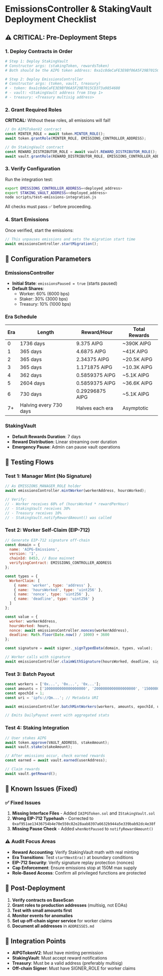 # EmissionsController & StakingVault Deployment Checklist

## ⚠️ CRITICAL: Pre-Deployment Steps

### 1. Deploy Contracts in Order

```bash
# Step 1: Deploy StakingVault
# Constructor args: (stakingToken, rewardsToken)
# Both should be the AIPG token address: 0xa1c0deCaFE3E9Bf06A5F29B7015CD373a9854608

# Step 2: Deploy EmissionsController
# Constructor args: (token, vault, treasury)
# - token: 0xa1c0deCaFE3E9Bf06A5F29B7015CD373a9854608
# - vault: <StakingVault address from Step 1>
# - treasury: <Treasury multisig address>
```

### 2. Grant Required Roles

**CRITICAL:** Without these roles, all emissions will fail!

```javascript
// On AIPGTokenV2 contract
const MINTER_ROLE = await token.MINTER_ROLE();
await token.grantRole(MINTER_ROLE, EMISSIONS_CONTROLLER_ADDRESS);

// On StakingVault contract
const REWARD_DISTRIBUTOR_ROLE = await vault.REWARD_DISTRIBUTOR_ROLE();
await vault.grantRole(REWARD_DISTRIBUTOR_ROLE, EMISSIONS_CONTROLLER_ADDRESS);
```

### 3. Verify Configuration

Run the integration test:

```bash
export EMISSIONS_CONTROLLER_ADDRESS=<deployed_address>
export STAKING_VAULT_ADDRESS=<deployed_address>
node scripts/test-emissions-integration.js
```

All checks must pass ✅ before proceeding.

### 4. Start Emissions

Once verified, start the emissions:

```javascript
// This unpauses emissions and sets the migration start time
await emissionsController.startMigration();
```

## 🔧 Configuration Parameters

### EmissionsController

- **Initial State**: `emissionsPaused = true` (starts paused)
- **Default Shares**:
  - Worker: 60% (6000 bps)
  - Staker: 30% (3000 bps)
  - Treasury: 10% (1000 bps)

### Era Schedule

| Era | Length | Reward/Hour | Total Rewards |
|-----|--------|-------------|---------------|
| 0   | 1736 days | 9.375 AIPG | ~390K AIPG |
| 1   | 365 days | 4.6875 AIPG | ~41K AIPG |
| 2   | 365 days | 2.34375 AIPG | ~20.5K AIPG |
| 3   | 365 days | 1.171875 AIPG | ~10.3K AIPG |
| 4   | 362 days | 0.5859375 AIPG | ~5.1K AIPG |
| 5   | 2604 days | 0.5859375 AIPG | ~36.6K AIPG |
| 6   | 730 days | 0.29296875 AIPG | ~5.1K AIPG |
| 7+  | Halving every 730 days | Halves each era | Asymptotic |

### StakingVault

- **Default Rewards Duration**: 7 days
- **Reward Distribution**: Linear streaming over duration
- **Emergency Pause**: Admin can pause vault operations

## 🧪 Testing Flows

### Test 1: Manager Mint (No Signature)

```javascript
// As EMISSIONS_MANAGER_ROLE holder
await emissionsController.mintWorker(workerAddress, hoursWorked);

// Verify:
// - Worker receives 60% of (hoursWorked * rewardPerHour)
// - StakingVault receives 30% 
// - Treasury receives 10%
// - StakingVault.notifyRewardAmount() was called
```

### Test 2: Worker Self-Claim (EIP-712)

```javascript
// Generate EIP-712 signature off-chain
const domain = {
  name: 'AIPG-Emissions',
  version: '1',
  chainId: 8453, // Base mainnet
  verifyingContract: EMISSIONS_CONTROLLER_ADDRESS
};

const types = {
  WorkerClaim: [
    { name: 'worker', type: 'address' },
    { name: 'hoursWorked', type: 'uint256' },
    { name: 'nonce', type: 'uint256' },
    { name: 'deadline', type: 'uint256' }
  ]
};

const value = {
  worker: workerAddress,
  hoursWorked: hours,
  nonce: await emissionsController.nonces(workerAddress),
  deadline: Math.floor(Date.now() / 1000) + 3600
};

const signature = await signer._signTypedData(domain, types, value);

// Worker calls with signature
await emissionsController.claimWithSignature(hoursWorked, deadline, signature);
```

### Test 3: Batch Payout

```javascript
const workers = ['0x...', '0x...', '0x...'];
const amounts = ['1000000000000000000', '2000000000000000000', '1500000000000000000'];
const epochId = 1;
const uri = 'ipfs://Qm...'; // Metadata URI

await emissionsController.batchMintWorkers(workers, amounts, epochId, uri);

// Emits DailyPayout event with aggregated stats
```

### Test 4: Staking Integration

```javascript
// User stakes AIPG
await token.approve(VAULT_ADDRESS, stakeAmount);
await vault.stake(stakeAmount);

// After emissions occur, check earned rewards
const earned = await vault.earned(userAddress);

// Claim rewards
await vault.getReward();
```

## 🚨 Known Issues (Fixed)

### ✅ Fixed Issues

1. **Missing Interface Files** - Added `IAIPGToken.sol` and `IStakingVault.sol`
2. **Wrong EIP-712 Typehash** - Corrected to `0xaf951ae13436754b4e70e550c82e28aab8397a6632b944a5e339bab92dc4e38f`
3. **Missing Pause Check** - Added `whenNotPaused` to `notifyRewardAmount()`

### ⚠️ Audit Focus Areas

- **Reward Accounting**: Verify StakingVault math with real minting
- **Era Transitions**: Test `startNextEra()` at boundary conditions
- **EIP-712 Security**: Verify signature replay protection (nonces)
- **Cap Enforcement**: Ensure emissions stop at 150M max supply
- **Role-Based Access**: Confirm all privileged functions are protected

## 📝 Post-Deployment

1. **Verify contracts on BaseScan**
2. **Grant roles to production addresses** (multisig, not EOAs)
3. **Test with small amounts first**
4. **Monitor events for anomalies**
5. **Set up off-chain signer service** for worker claims
6. **Document all addresses** in `ADDRESSES.md`

## 🔗 Integration Points

- **AIPGTokenV2**: Must have minting permission
- **StakingVault**: Must accept reward notifications
- **Treasury**: Must be a valid address (preferably multisig)
- **Off-chain Signer**: Must have SIGNER_ROLE for worker claims

